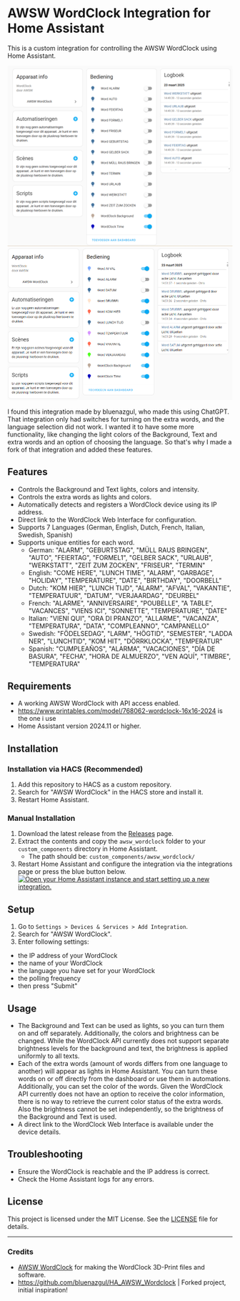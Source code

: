 # AWSW WordClock Integration for Home Assistant

This is a custom integration for controlling the AWSW WordClock using Home Assistant.

![German WordClock](https://github.com/KRiZ-R/HA_AWSW_Wordclock/blob/main/WordClock%20Deutch.png)
![Dutch WordClock](https://github.com/KRiZ-R/HA_AWSW_Wordclock/blob/main/WordClock%20Nederlands.png)

I found this integration made by bluenazgul, who made this using ChatGPT.
That integration only had switches for turning on the extra words, and the language selection did not work.
I wanted it to have some more functionality, like changing the light colors of the Background, Text and extra words and an option of choosing the language. So that's why I made a fork of that integration and added these features.

## Features
- Controls the Background and Text lights, colors and intensity.
- Controls the extra words as lights and colors.
- Automatically detects and registers a WordClock device using its IP address.
- Direct link to the WordClock Web Interface for configuration.
- Supports 7 Languages (German, English, Dutch, French, Italian, Swedish, Spanish)
- Supports unique entities for each word.
  - German: "ALARM", "GEBURTSTAG", "MÜLL RAUS BRINGEN", "AUTO", "FEIERTAG", "FORMEL1", "GELBER SACK", "URLAUB", "WERKSTATT", "ZEIT ZUM ZOCKEN", "FRISEUR", "TERMIN"
  - English: "COME HERE", "LUNCH TIME", "ALARM", "GARBAGE", "HOLIDAY", "TEMPERATURE", "DATE", "BIRTHDAY", "DOORBELL"
  - Dutch: "KOM HIER", "LUNCH TIJD", "ALARM", "AFVAL", "VAKANTIE", "TEMPERATUUR", "DATUM", "VERJAARDAG", "DEURBEL"
  - French: "ALARME", "ANNIVERSAIRE", "POUBELLE", "A TABLE", "VACANCES", "VIENS ICI", "SONNETTE", "TEMPERATURE", "DATE"
  - Italian: "VIENI QUI", "ORA DI PRANZO", "ALLARME", "VACANZA", "TEMPERATURA", "DATA", "COMPLEANNO", "CAMPANELLO"
  - Swedish: "FÖDELSEDAG", "LARM", "HÖGTID", "SEMESTER", "LADDA NER", "LUNCHTID", "KOM HIT", "DÖRRKLOCKA", "TEMPERATUR"
  - Spanish: "CUMPLEAÑOS", "ALARMA", "VACACIONES", "DÍA DE BASURA", "FECHA", "HORA DE ALMUERZO", "VEN AQUÍ", "TIMBRE", "TEMPERATURA"

## Requirements
- A working AWSW WordClock with API access enabled.
- https://www.printables.com/model/768062-wordclock-16x16-2024 is the one i use
- Home Assistant version 2024.11 or higher.

## Installation

### Installation via HACS (Recommended)
1. Add this repository to HACS as a custom repository.
2. Search for "AWSW WordClock" in the HACS store and install it.
3. Restart Home Assistant.

### Manual Installation
1. Download the latest release from the [Releases](https://github.com/KRiZ-R/HA_AWSW_Wordclock/releases) page.
2. Extract the contents and copy the `awsw_wordclock` folder to your `custom_components` directory in Home Assistant.
   - The path should be: `custom_components/awsw_wordclock/`
3. Restart Home Assistant and configure the integration via the integrations page or press the blue button below.
[![Open your Home Assistant instance and start setting up a new integration.](https://my.home-assistant.io/badges/config_flow_start.svg)](https://my.home-assistant.io/redirect/config_flow_start/?domain=awsw_wordclock)

## Setup
1. Go to `Settings > Devices & Services > Add Integration`.
2. Search for "AWSW WordClock".
3. Enter following settings:
  - the IP address of your WordClock
  - the name of your WordClock
  - the language you have set for your WordClock
  - the polling frequency
  - then press "Submit"

## Usage
- The Background and Text can be used as lights, so you can turn them on and off separately. Additionally, the colors and brightness can be changed. While the WordClock API currently does not support separate brightness levels for the background and text, the brightness is applied uniformly to all texts.
- Each of the extra words (amount of words differs from one language to another) will appear as lights in Home Assistant. You can turn these words on or off directly from the dashboard or use them in automations. Additionally, you can set the color of the words. Given the WordClock API currently does not have an option to receive the color information, there is no way to retrieve the current color status of the extra words. Also the brightness cannot be set independently, so the brightness of the Background and Text is used.
- A direct link to the WordClock Web Interface is available under the device details.

## Troubleshooting
- Ensure the WordClock is reachable and the IP address is correct.
- Check the Home Assistant logs for any errors.

## License
This project is licensed under the MIT License. See the [LICENSE](LICENSE) file for details.

---

### Credits
- [AWSW WordClock](https://www.printables.com/model/768062-wordclock-16x16-2024/) for making the WordClock 3D-Print files and software.
- https://github.com/bluenazgul/HA_AWSW_Wordclock | Forked project, initial inspiration!

